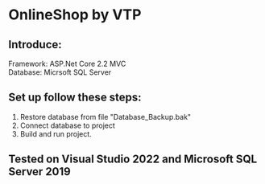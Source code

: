 # OnlineShop by VTP
## Introduce:
Framework: ASP.Net Core 2.2 MVC  
Database: Micrsoft SQL Server
## Set up follow these steps:
1. Restore database from file "Database_Backup.bak"
2. Connect database to project
3. Build and run project.
## Tested on Visual Studio 2022 and Microsoft SQL Server 2019
